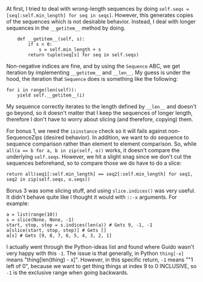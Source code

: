 At first, I tried to deal with wrong-length sequences by doing `self.seqs = [seq[:self.min_length] for seq in seqs]`. However, this generates copies of the sequences which is not desirable behavior. Instead, I deal with longer sequences in the `__getitem__` method by doing.
```
    def __getitem__(self, s):
        if s < 0:
            s = self.min_length + s
        return tuple(seq[s] for seq in self.seqs)
```
Non-negative indices are fine, and by using the `Sequence` ABC, we get iteration by implementing `__getitem__` and `__len__`. My guess is under the hood, the iteration that `Sequence` does is something like the following:
```
for i in range(len(self)):
    yield self.__getitem__(i)
```
My sequence correctly iterates to the length defined by `__len__` and doesn't go beyond, so it doesn't matter that I keep the sequences of longer length, therefore I don't have to worry about slicing (and therefore, copying) them.

For bonus 1, we need the `isinstance` check so it will fails against non-SequenceZips (desired behavior). In addition, we want to do sequence to sequence comparison rather than element to element comparison.
So, while `all(a == b for a, b in zip(self, o))` works, it doesn't compare the underlying `self.seqs`. However, we hit a slight snag since we don't cut the sequences beforehand, so to compare those we do have to do a slice:

`return all(seq1[:self.min_length] == seq2[:self.min_length] for seq1, seq2 in zip(self.seqs, o.seqs))`


Bonus 3 was some slicing stuff, and using `slice.indices()` was very useful. It didn't behave quite like I thought it would with `::-x` arguments. For example:
```
a = list(range(10))
s = slice(None, None, -1)
start, stop, step = s.indices(len(a)) # Gets 9, -1, -1
a[slice(start, stop, step)] # Gets []
a[s] # Gets [9, 8, 7, 6, 5, 4, 3, 2, 1]
```

I actually went through the Python-ideas list and found where Guido wasn't very happy with this `-1`. The issue is that generally, in Python `thing[-x]` means "thing[len(thing) - x]". However, in this specific return, `-1` means ""1 left of 0", because we want to get thing things at index 9 to 0 INCLUSIVE, so `-1` is the exclusive range when going backwards.
